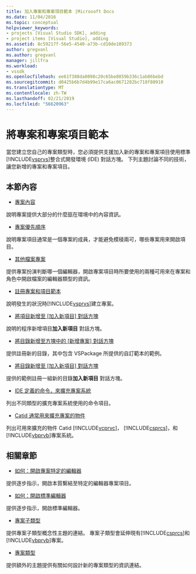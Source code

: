 ```yaml
---
title: 加入專案和專案項目範本 |Microsoft Docs
ms.date: 11/04/2016
ms.topic: conceptual
helpviewer_keywords:
- projects [Visual Studio SDK], adding
- project items [Visual Studio], adding
ms.assetid: 8c59217f-56e5-4540-a73b-cd10de189373
author: gregvanl
ms.author: gregvanl
manager: jillfra
ms.workload:
- vssdk
ms.openlocfilehash: ee61f388da8098c20c65be8859b336c1ab86bebd
ms.sourcegitcommit: d0425b6b7d4b99e17ca6ac0671282bc718f80910
ms.translationtype: MT
ms.contentlocale: zh-TW
ms.lasthandoff: 02/21/2019
ms.locfileid: "56620963"
---
```

# <a name="add-project-and-project-item-templates"></a>將專案和專案項目範本
當您建立您自己的專案類型時，您必須提供支援加入新的專案和專案項目使用標準[!INCLUDE[vsprvs](../../code-quality/includes/vsprvs_md.md)]整合式開發環境 (IDE) 對話方塊。 下列主題討論不同的技術，讓您新增的專案和專案項目。

## <a name="in-this-section"></a>本節內容
- [專案內容](../../extensibility/internals/project-context.md)

 說明專案提供大部分的什麼瓿在環境中的內容資訊。

- [專案優先順序](../../extensibility/internals/project-priority.md)

 說明專案項目通常是一個專案的成員，才能避免模稜兩可，哪些專案用來開啟項目。

- [其他檔案專案](../../extensibility/internals/miscellaneous-files-project.md)

 提供專案扮演判斷哪一個編輯器，開啟專案項目時所要使用的兩種可用來在專案和角色中開啟檔案的編輯器類型的資訊。

- [註冊專案和項目範本](../../extensibility/internals/registering-project-and-item-templates.md)

 說明發生的狀況時[!INCLUDE[vsprvs](../../code-quality/includes/vsprvs_md.md)]建立專案。

- [將項目新增至 [加入新項目] 對話方塊](../../extensibility/internals/adding-items-to-the-add-new-item-dialog-boxes.md)

 說明的程序新增項目**加入新項目** 對話方塊。

- [將目錄新增至方塊中的 [新增專案] 對話方塊](../../extensibility/internals/adding-directories-to-the-new-project-dialog-box.md)

 提供註冊新的目錄，其中包含 VSPackage 所提供的自訂範本的範例。

- [將目錄新增至 [加入新項目] 對話方塊](../../extensibility/internals/adding-directories-to-the-add-new-item-dialog-box.md)

 提供的範例註冊一組新的目錄**加入新項目** 對話方塊。

- [IDE 定義的命令，來擴充專案系統](../../extensibility/internals/ide-defined-commands-for-extending-project-systems.md)

 列出不同類型的擴充專案系統使用的命令項目。

- [Catid 通常用來擴充專案的物件](../../extensibility/internals/catids-for-objects-that-are-typically-used-to-extend-projects.md)

 列出可用來擴充的物件 Catid [!INCLUDE[vcprvc](../../code-quality/includes/vcprvc_md.md)]， [!INCLUDE[csprcs](../../data-tools/includes/csprcs_md.md)]，和[!INCLUDE[vbprvb](../../code-quality/includes/vbprvb_md.md)]專案系統。

## <a name="related-sections"></a>相關章節
- [如何：開啟專案特定的編輯器](../../extensibility/how-to-open-project-specific-editors.md)

 提供逐步指示，開啟本質繫結至特定的編輯器專案項目。

- [如何：開啟標準編輯器](../../extensibility/how-to-open-standard-editors.md)

 提供逐步指示，開啟標準編輯器。

- [專案子類型](../../extensibility/internals/project-subtypes.md)

 提供專案子類型概念性主題的連結。 專案子類型會延伸現有[!INCLUDE[csprcs](../../data-tools/includes/csprcs_md.md)]和[!INCLUDE[vbprvb](../../code-quality/includes/vbprvb_md.md)]專案。

- [專案類型](../../extensibility/internals/project-types.md)

 提供額外的主題提供有關如何設計新的專案類型的資訊連結。